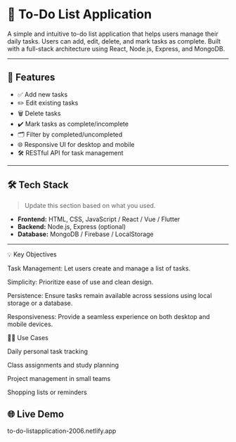 # 📝 To-Do List Application

A simple and intuitive to-do list application that helps users manage their daily tasks. Users can add, edit, delete, and mark tasks as complete. Built with a full-stack architecture using React, Node.js, Express, and MongoDB.

---

## 🚀 Features

- ✅ Add new tasks
- ✏️ Edit existing tasks
- 🗑️ Delete tasks
- ✔️ Mark tasks as complete/incomplete
- 🗂️ Filter by completed/uncompleted
- 🌐 Responsive UI for desktop and mobile
- 🛠️ RESTful API for task management

---

## 🛠 Tech Stack

> Update this section based on what you used.

- **Frontend:** HTML, CSS, JavaScript / React / Vue / Flutter
- **Backend:** Node.js, Express (optional)
- **Database:** MongoDB / Firebase / LocalStorage

---

💡 Key Objectives

Task Management: Let users create and manage a list of tasks.

Simplicity: Prioritize ease of use and clean design.

Persistence: Ensure tasks remain available across sessions using local storage or a database.

Responsiveness: Provide a seamless experience on both desktop and mobile devices.

🧑‍💻 Use Cases

Daily personal task tracking

Class assignments and study planning

Project management in small teams

Shopping lists or reminders

## 🌐 Live Demo
to-do-listapplication-2006.netlify.app



